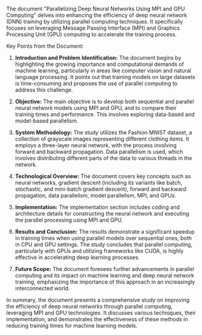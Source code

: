 The document "Parallelizing Deep Neural Networks Using MPI and GPU Computing" delves into enhancing the efficiency of deep neural network (DNN) training by utilizing parallel computing techniques. It specifically focuses on leveraging Message Passing Interface (MPI) and Graphics Processing Unit (GPU) computing to accelerate the training process.

Key Points from the Document:

1. **Introduction and Problem Identification:** The document begins by highlighting the growing importance and computational demands of machine learning, particularly in areas like computer vision and natural language processing. It points out that training models on large datasets is time-consuming and proposes the use of parallel computing to address this challenge.

2. **Objective:** The main objective is to develop both sequential and parallel neural network models using MPI and GPU, and to compare their training times and performance. This involves exploring data-based and model-based parallelism.

3. **System Methodology:** The study utilizes the Fashion MNIST dataset, a collection of grayscale images representing different clothing items. It employs a three-layer neural network, with the process involving forward and backward propagation. Data parallelism is used, which involves distributing different parts of the data to various threads in the network.

4. **Technological Overview:** The document covers key concepts such as neural networks, gradient descent (including its variants like batch, stochastic, and mini-batch gradient descent), forward and backward propagation, data parallelism, model parallelism, MPI, and GPUs.

5. **Implementation:** The implementation section includes coding and architecture details for constructing the neural network and executing the parallel processing using MPI and GPU.

6. **Results and Conclusion:** The results demonstrate a significant speedup in training times when using parallel models over sequential ones, both in CPU and GPU settings. The study concludes that parallel computing, particularly with GPUs and utilizing frameworks like CUDA, is highly effective in accelerating deep learning processes.

7. **Future Scope:** The document foresees further advancements in parallel computing and its impact on machine learning and deep neural network training, emphasizing the importance of this approach in an increasingly interconnected world.

In summary, the document presents a comprehensive study on improving the efficiency of deep neural networks through parallel computing, leveraging MPI and GPU technologies. It discusses various techniques, their implementation, and demonstrates the effectiveness of these methods in reducing training times for machine learning models.
